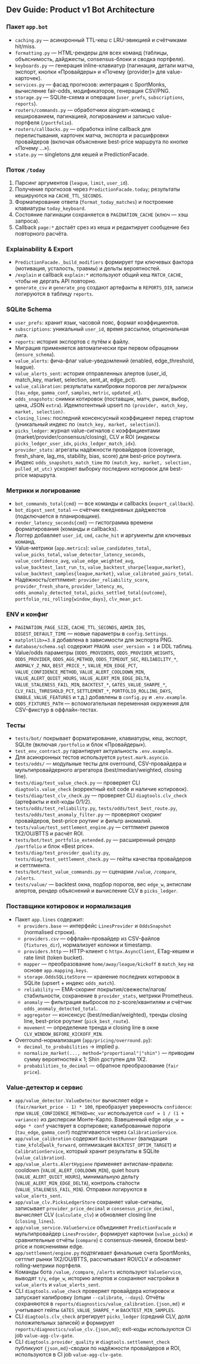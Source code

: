 ## Dev Guide: Product v1 Bot Architecture

### Пакет `app.bot`
- `caching.py` — асинхронный TTL-кеш с LRU-эвикцией и счётчиками hit/miss.
- `formatting.py` — HTML-рендеры для всех команд (таблицы, объяснимость, дайджесты, consensus-блоки и сводка портфеля).
- `keyboards.py` — генерация inline-клавиатур (пагинация, детали матча, экспорт, кнопки «Провайдеры» и «Почему {provider}» для value-карточек).
- `services.py` — фасад прогнозов: интеграция с SportMonks, вычисление fair-odds, модификаторов, генерация CSV/PNG.
- `storage.py` — SQLite-схема и операции (`user_prefs`, `subscriptions`, `reports`).
- `routers/commands.py` — обработчики aiogram-команд с кешированием, пагинацией, логированием и записью value-портфеля (`/portfolio`).
- `routers/callbacks.py` — обработка inline callback для перелистывания, карточек матча, экспорта и расшифровки провайдеров (включая объяснение best-price маршрута по кнопке «Почему …»).
- `state.py` — singletons для кешей и PredictionFacade.

### Поток `/today`
1. Парсинг аргументов (`league`, `limit`, `user_id`).
2. Получение прогнозов через `PredictionFacade.today`; результаты кешируются на `CACHE_TTL_SECONDS`.
3. Форматирование ответа (`format_today_matches`) и построение клавиатуры `today_keyboard`.
4. Состояние пагинации сохраняется в `PAGINATION_CACHE` (ключ — хэш запроса).
5. Callback `page:*` достаёт срез из кеша и редактирует сообщение без повторного расчёта.

### Explainability & Export
- `PredictionFacade._build_modifiers` формирует три ключевых фактора (мотивация, усталость, травмы) и дельты вероятностей.
- `/explain` и callback `explain:*` используют общий кеш `MATCH_CACHE`, чтобы не дергать API повторно.
- `generate_csv` и `generate_png` создают артефакты в `REPORTS_DIR`, записи логируются в таблицу `reports`.

### SQLite Schema
- `user_prefs`: хранит язык, часовой пояс, формат коэффициентов.
- `subscriptions`: уникальный `user_id`, время рассылки, опциональная лига.
- `reports`: история экспортов с путём к файлу.
- Миграция применяется автоматически при первом обращении (`ensure_schema`).
- `value_alerts`: фича-флаг value-уведомлений (enabled, edge_threshold, league).
- `value_alerts_sent`: история отправленных алертов (user_id, match_key, market, selection, sent_at, edge_pct).
- `value_calibration`: результаты калибровки порогов per лига/рынок (`tau_edge`, `gamma_conf`, `samples`, `metric`, `updated_at`).
- `odds_snapshots`: снимки котировок (поставщик, матч, рынок, выбор, цена, JSON `extra`). Идемпотентный upsert по `(provider, match_key, market, selection)`.
- `closing_lines`: последний консенсусный коэффициент перед стартом (уникальный индекс по `(match_key, market, selection)`).
- `picks_ledger`: журнал value-сигналов с коэффициентами (market/provider/consensus/closing), CLV и ROI (индексы `picks_ledger_user_idx`, `picks_ledger_match_idx`).
- `provider_stats`: агрегаты надёжности провайдеров (coverage, fresh_share, lag_ms, stability, bias, score) для best-price роутинга.
- Индекс `odds_snapshots_match_time` по `(match_key, market, selection, pulled_at_utc)` ускоряет выборку последних котировок для best-price маршрута.

### Метрики и логирование
- `bot_commands_total{cmd}` — все команды и callbacks (`export_callback`).
- `bot_digest_sent_total` — счётчик ежедневных дайджестов (подключается в планировщике).
- `render_latency_seconds{cmd}` — гистограмма времени форматирования (команды и callbacks).
- Логгер добавляет `user_id`, `cmd`, `cache_hit` и аргументы для ключевых команд.
- Value-метрики (`app.metrics`): `value_candidates_total`, `value_picks_total`, `value_detector_latency_seconds`, `value_confidence_avg`, `value_edge_weighted_avg`, `value_backtest_last_run_ts`, `value_backtest_sharpe{league,market}`, `value_backtest_samples{league,market}`, `value_calibrated_pairs_total`.
- Надёжность/сеттлмент: `provider_reliability_score`, `provider_fresh_share`, `provider_latency_ms`, `odds_anomaly_detected_total`, `picks_settled_total{outcome}`, `portfolio_roi_rolling{window_days}`, `clv_mean_pct`.

### ENV и конфиг
- `PAGINATION_PAGE_SIZE`, `CACHE_TTL_SECONDS`, `ADMIN_IDS`, `DIGEST_DEFAULT_TIME` — новые параметры в `config.Settings`.
- `matplotlib>=3.8` добавлена в зависимости для экспорта PNG.
- `database/schema.sql` содержит `PRAGMA user_version = 1` и DDL таблиц.
- Value/odds параметры (`ODDS_PROVIDERS`, `ODDS_PROVIDER_WEIGHTS`, `ODDS_PROVIDER`, `ODDS_AGG_METHOD`, `ODDS_TIMEOUT_SEC`, `RELIABILITY_*`, `ANOMALY_Z_MAX`, `BEST_PRICE_*`, `VALUE_MIN_EDGE_PCT`, `VALUE_CONFIDENCE_METHOD`, `VALUE_ALERT_COOLDOWN_MIN`, `VALUE_ALERT_QUIET_HOURS`, `VALUE_ALERT_MIN_EDGE_DELTA`, `VALUE_STALENESS_FAIL_MIN`, `BACKTEST_*`, `GATES_VALUE_SHARPE_*`, `CLV_FAIL_THRESHOLD_PCT`, `SETTLEMENT_*`, `PORTFOLIO_ROLLING_DAYS`, `ENABLE_VALUE_FEATURES` и т.д.) добавлены в `config.py` и `.env.example`.
- `ODDS_FIXTURES_PATH` — вспомогательная переменная окружения для CSV-фикстур в оффлайн-тестах.

### Тесты
- `tests/bot/` покрывает форматирование, клавиатуры, кеш, экспорт, SQLite (включая `/portfolio` и блок «Провайдеры»).
- `test_env_contract.py` гарантирует актуальность `.env.example`.
- Для асинхронных тестов используется `pytest.mark.asyncio`.
- `tests/odds/` — модульные тесты для overround, CSV-провайдера и мультипровайдерного агрегатора (best/median/weighted, closing line).
- `tests/diag/test_value_check.py` — проверяет CLI `diagtools.value_check` (корректный exit code и наличие котировок).
- `tests/diag/test_clv_check.py` — проверяет CLI `diagtools.clv_check` (артефакты и exit-коды 0/1/2).
- `tests/odds/test_reliability.py`, `tests/odds/test_best_route.py`, `tests/odds/test_anomaly_filter.py` — проверяют скоринг провайдеров, best-price роутинг и фильтр аномалий.
- `tests/value/test_settlement_engine.py` — сеттлмент рынков 1X2/OU/BTTS и расчёт ROI.
- `tests/bot/test_portfolio_extended.py` — расширенный рендер `/portfolio` и блок «Best price».
- `tests/diag/test_provider_quality.py`, `tests/diag/test_settlement_check.py` — гейты качества провайдеров и сеттлмента.
- `tests/bot/test_value_commands.py` — сценарии `/value`, `/compare`, `/alerts`.
- `tests/value/` — backtest окна, подбор порогов, вес `edge_w`, антиспам алертов, рендер объяснений и вычисление CLV в `picks_ledger`.

### Поставщики котировок и нормализация
- Пакет `app.lines` содержит:
  - `providers.base` — интерфейс `LinesProvider` и `OddsSnapshot` (normalised строки).
  - `providers.csv` — оффлайн-провайдер из CSV-файлов (`fixtures_dir`), нормализует колонки и timestamp.
  - `providers.http` — HTTP-клиент с `httpx.AsyncClient`, ETag-кешем и rate limit (token bucket).
  - `mapper` — преобразование `home/away/league/kickoff` в `match_key` на основе `app.mapping.keys`.
  - `storage.OddsSQLiteStore` — хранение последних котировок в SQLite (upsert + индекс `odds_match`).
  - `reliability` — EMA-скоринг покрытия/свежести/лагов/стабильности, сохранение в `provider_stats`, метрики Prometheus.
  - `anomaly` — фильтрация выбросов по z-score/квантилям и счётчик `odds_anomaly_detected_total`.
  - `aggregator` — консенсус (best/median/weighted), тренды closing line, best-price роутинг (`pick_best_route`).
  - `movement` — определение тренда и closing line в окне `CLV_WINDOW_BEFORE_KICKOFF_MIN`.
- Overround-нормализация (`app/pricing/overround.py`):
  - `decimal_to_probabilities` → implied `p`.
  - `normalize_market(..., method="proportional"|"shin")` — приводим сумму вероятностей к 1; Shin доступен для 1X2.
  - `probabilities_to_decimal` — обратное преобразование (`fair price`).

### Value-детектор и сервис
- `app/value_detector.ValueDetector` вычисляет edge = `(fair/market_price - 1) * 100`, преобразует уверенность `confidence`: при `VALUE_CONFIDENCE_METHOD=mc_var` используется `conf = 1 / (1 + variance)` из дисперсии Монте-Карло. Взвешенный edge `edge_w = edge * conf` участвует в сортировке; калиброванные пороги (`tau_edge`, `gamma_conf`) подтягиваются через `CalibrationService`.
- `app/value_calibration` содержит `BacktestRunner` (валидация `time_kfold`|`walk_forward`, оптимизация `BACKTEST_OPTIM_TARGET`) и `CalibrationService`, который хранит результаты в SQLite (`value_calibration`).
- `app/value_alerts.AlertHygiene` применяет антиспам-правила: cooldown (`VALUE_ALERT_COOLDOWN_MIN`), quiet hours (`VALUE_ALERT_QUIET_HOURS`), минимальную дельту (`VALUE_ALERT_MIN_EDGE_DELTA`), контроль ста́лости (`VALUE_STALENESS_FAIL_MIN`). Отправки логируются в `value_alerts_sent`.
- `app/value_clv.PicksLedgerStore` сохраняет value-сигналы, записывает `provider_price_decimal` и `consensus_price_decimal`, вычисляет CLV (`calculate_clv`) и обновляет closing line (`closing_lines`).
- `app/value_service.ValueService` объединяет `PredictionFacade` и мультипровайдер `LinesProvider`, формирует карточки (`value_picks`) и сравнительные отчёты (`compare`) с consensus-линией, блоком best-price и пояснениями edge.
- `app/settlement/engine.py` подтягивает финальные счета SportMonks, сеттлит рынки 1X2/OU/BTTS, рассчитывает ROI/CLV и обновляет rolling-метрики портфеля.
- Команды бота `/value`, `/compare`, `/alerts` используют `ValueService`, выводят `τ/γ`, `edge_w`, историю алертов и сохраняют настройки в `value_alerts` и `value_alerts_sent`.
- CLI `diagtools.value_check` проверяет провайдера котировок и запускает калибровку (опции `--calibrate`, `--days`). Отчёты сохраняются в `reports/diagnostics/value_calibration.{json,md}` и учитывают гейты `GATES_VALUE_SHARPE_*` и `BACKTEST_MIN_SAMPLES`.
- CLI `diagtools.clv_check` агрегирует `picks_ledger` (средний CLV, доля положительных записей) и формирует `reports/diagnostics/value_clv.{json,md}`; exit-коды используются CI job `value-agg-clv-gate`.
- CLI `diagtools.provider_quality` и `diagtools.settlement_check` публикуют `{json,md}`-сводки по надёжности провайдеров и ROI, используются в CI job `value-agg-clv-gate`.
